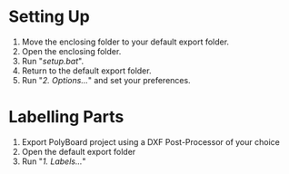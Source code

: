 # Setting Up
1. Move the enclosing folder to your default export folder.
2. Open the enclosing folder.
3. Run "*setup.bat*".
4. Return to the default export folder.
5. Run "*2. Options...*" and set your preferences.

# Labelling Parts
1. Export PolyBoard project using a DXF Post-Processor of your choice
2. Open the default export folder 
3. Run "*1. Labels...*"
